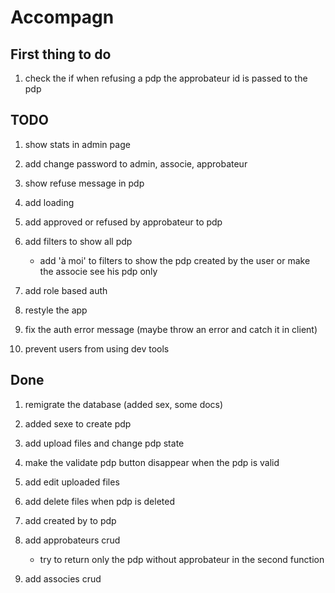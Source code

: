 # Accompagn

## First thing to do

1. check the if when refusing a pdp the approbateur id is passed to the pdp

## TODO

1. show stats in admin page

1. add change password to admin, associe, approbateur

1. show refuse message in pdp

1. add loading

1. add approved or refused by approbateur to pdp

1. add filters to show all pdp

   - add 'à moi' to filters to show the pdp created by the user or make the
     associe see his pdp only

1. add role based auth

1. restyle the app

1. fix the auth error message (maybe throw an error and catch it in client)

1. prevent users from using dev tools

## Done

1. remigrate the database (added sex, some docs)

1. added sexe to create pdp

1. add upload files and change pdp state

1. make the validate pdp button disappear when the pdp is valid

1. add edit uploaded files

1. add delete files when pdp is deleted

1. add created by to pdp

1. add approbateurs crud

   - try to return only the pdp without approbateur in the second function

1. add associes crud
